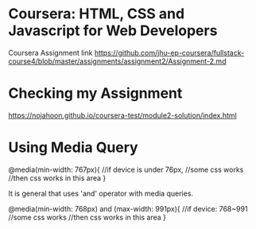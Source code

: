 # Coursera: HTML, CSS and Javascript for Web Developers
Coursera Assignment link
https://github.com/jhu-ep-coursera/fullstack-course4/blob/master/assignments/assignment2/Assignment-2.md

# Checking my Assignment
https://nojahoon.github.io/coursera-test/module2-solution/index.html

# Using Media Query
@media(min-width: 767px){ //if device is under 76px, 
  //some css works        //then css works in this area
}

It is general that uses 'and' operator with media queries.
 
 @media(min-width: 768px) and (max-width: 991px){ //if device: 768~991
  //some css works                                //then css works in this area
 }

